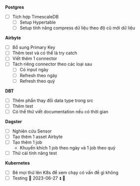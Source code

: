 **Postgres**
- [ ] Tích hợp TimescaleDB 
	- [ ] Setup Hypertable
	- [ ] Setup tính năng compress dữ liệu theo độ cũ mới dữ liệu

**Airbyte**
- [ ] Bổ sung Primary Key
- [ ] Thêm test và có thể là try catch
- [ ] Viết thêm 1 connector
- [ ] Tách riêng connector theo các loại sau
	- [ ] Có input ngày
	- [ ] Refresh theo ngày
	- [ ] Refresh theo quý

**DBT**
- [ ] Thêm phần thay đổi data type trong src
- [ ] Thêm test
- [ ] Có thể thử viết documentation nếu có thời gian

**Dagster**
- [ ] Nghiên cứu Sensor
- [ ] Tạo thêm 1 asset Airbyte 
- [ ] Tạo thêm 1 job
	- Khuyến khích 1 job theo ngày và 1 job theo quý
- [ ] Thử cái tính năng test

**Kubernetes**
- [ ] Bê mọi thứ lên K8s để xem chạy có vấn đề gì không 
- [ ] Testing 📅 2023-06-27 ⏫ 🔁 